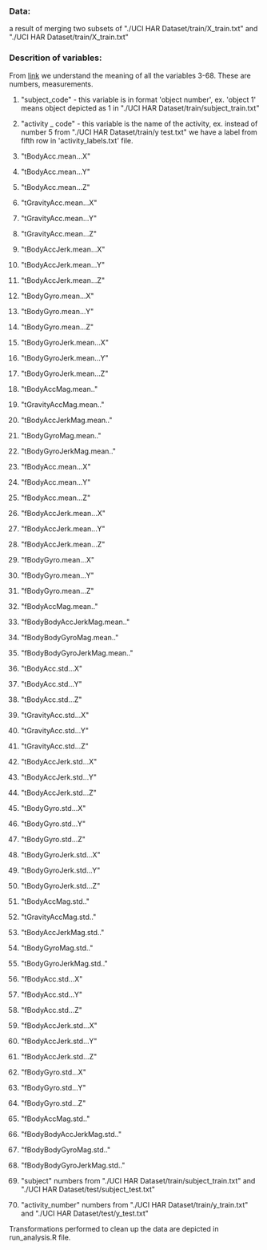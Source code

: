 
### Data:

a result of merging two subsets of  "./UCI HAR Dataset/train/X_train.txt" and "./UCI HAR Dataset/train/X_train.txt" 

### Descrition of variables: 

From [link](http://archive.ics.uci.edu/ml/datasets/Human+Activity+Recognition+Using+Smartphones) we understand the meaning of all the variables 3-68. These are numbers, measurements. 

1. "subject\_code" - this variable is in format 'object number', ex. 'object 1' means object depicted as 1 in "./UCI HAR Dataset/train/subject\_train.txt"

2. "activity _ code" - this variable is the name of the activity, ex. instead of number 5 from "./UCI HAR Dataset/train/y test.txt" we have a label from fifth row in 'activity\_labels.txt' file. 

3. "tBodyAcc.mean...X"
4. "tBodyAcc.mean...Y"
5. "tBodyAcc.mean...Z"
6. "tGravityAcc.mean...X"
7. "tGravityAcc.mean...Y"
8. "tGravityAcc.mean...Z"
9. "tBodyAccJerk.mean...X"
10. "tBodyAccJerk.mean...Y"
11. "tBodyAccJerk.mean...Z"
12. "tBodyGyro.mean...X"
13. "tBodyGyro.mean...Y"
14. "tBodyGyro.mean...Z"
15. "tBodyGyroJerk.mean...X"
16. "tBodyGyroJerk.mean...Y"
17. "tBodyGyroJerk.mean...Z"
18. "tBodyAccMag.mean.."
19. "tGravityAccMag.mean.."
20. "tBodyAccJerkMag.mean.."
21. "tBodyGyroMag.mean.."
22. "tBodyGyroJerkMag.mean.."
23. "fBodyAcc.mean...X"
24. "fBodyAcc.mean...Y"
25. "fBodyAcc.mean...Z"
26. "fBodyAccJerk.mean...X"
27. "fBodyAccJerk.mean...Y"
28. "fBodyAccJerk.mean...Z"
29. "fBodyGyro.mean...X"
30. "fBodyGyro.mean...Y"
31. "fBodyGyro.mean...Z"
32. "fBodyAccMag.mean.."
33. "fBodyBodyAccJerkMag.mean.."
34. "fBodyBodyGyroMag.mean.."
35. "fBodyBodyGyroJerkMag.mean.."
36. "tBodyAcc.std...X"
37. "tBodyAcc.std...Y"
38. "tBodyAcc.std...Z"
39. "tGravityAcc.std...X"
40. "tGravityAcc.std...Y"
41. "tGravityAcc.std...Z"
42. "tBodyAccJerk.std...X"
43. "tBodyAccJerk.std...Y"
44. "tBodyAccJerk.std...Z"
45. "tBodyGyro.std...X"
46. "tBodyGyro.std...Y"
47. "tBodyGyro.std...Z"
48. "tBodyGyroJerk.std...X"
49. "tBodyGyroJerk.std...Y"
50. "tBodyGyroJerk.std...Z"
51. "tBodyAccMag.std.."
52. "tGravityAccMag.std.."
53. "tBodyAccJerkMag.std.."
54. "tBodyGyroMag.std.."
55. "tBodyGyroJerkMag.std.."
56. "fBodyAcc.std...X"
57. "fBodyAcc.std...Y"
58. "fBodyAcc.std...Z"
59. "fBodyAccJerk.std...X"
60. "fBodyAccJerk.std...Y"
61. "fBodyAccJerk.std...Z"
62. "fBodyGyro.std...X"
63. "fBodyGyro.std...Y"
64. "fBodyGyro.std...Z"
65. "fBodyAccMag.std.."
66. "fBodyBodyAccJerkMag.std.."
67. "fBodyBodyGyroMag.std.."
68. "fBodyBodyGyroJerkMag.std.."
69. "subject"
numbers from "./UCI HAR Dataset/train/subject\_train.txt" and "./UCI HAR Dataset/test/subject\_test.txt"
70. "activity\_number"
numbers from "./UCI HAR Dataset/train/y\_train.txt" and "./UCI HAR Dataset/test/y\_test.txt"

Transformations performed to clean up the data are depicted in run_analysis.R file.
